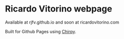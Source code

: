 # Ricardo Vitorino webpage

Available at rjfv.github.io and soon at ricardovitorino.com

Built for Github Pages using [Chirpy](https://github.com/cotes2020/jekyll-theme-chirpy).
